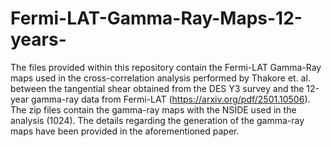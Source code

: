 # Fermi-LAT-Gamma-Ray-Maps-12-years-
The files provided within this repository contain the Fermi-LAT Gamma-Ray maps used in the cross-correlation analysis performed by Thakore et. al. between the tangential shear obtained from the DES Y3 survey and the 12-year gamma-ray data from Fermi-LAT (https://arxiv.org/pdf/2501.10506). The zip files contain the gamma-ray maps with the NSIDE used in the analysis (1024). The details regarding the generation of the gamma-ray maps have been provided in the aforementioned paper.
